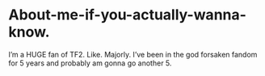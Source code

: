 # About-me-if-you-actually-wanna-know.
I’m a HUGE fan of TF2. Like. Majorly. I’ve been in the god forsaken fandom for 5 years and probably am gonna go another 5.
